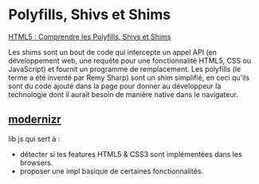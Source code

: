 # Polyfills, Shivs et Shims

[HTML5 : Comprendre les Polyfills, Shivs et Shims](https://la-cascade.io/html5-comprendre-les-polyfills-shivs-et-shims/)

Les shims sont un bout de code qui intercepte un appel API (en développement web, une requête pour une fonctionnalité HTML5, CSS ou JavaScript) et fournit un programme de remplacement. Les polyfills (le terme a été inventé par Remy Sharp) sont un shim simplifié, en ceci qu’ils sont du code ajouté dans la page pour donner au développeur la technologie dont il aurait besoin de manière native dans le navigateur.

## [modernizr](http://modernizr.com/docs/)

lib js qui sert à :
- détecter si les features HTML5 & CSS3 sont implémentées dans les browsers.
- proposer une impl basique de certaines fonctionnalités.
